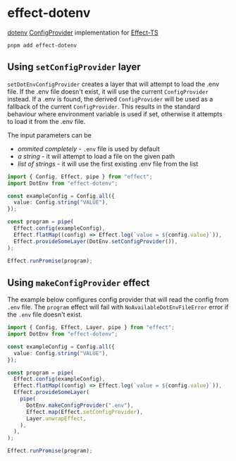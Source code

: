 # effect-dotenv

[dotenv](https://github.com/motdotla/dotenv) [ConfigProvider](https://effect-ts.github.io/io/modules/ConfigProvider.ts.html) implementation for [Effect-TS](https://github.com/Effect-TS)

```
pnpm add effect-dotenv
```

## Using `setConfigProvider` layer

`setDotEnvConfigProvider` creates a layer that will attempt to load
the .env file. If the .env file doesn't exist, it will use the current
`ConfigProvider` instead. If a .env is found, the derived `ConfigProvider`
will be used as a fallback of the current `ConfigProvider`. This results
in the standard behaviour where environment variable is used if set,
otherwise it attempts to load it from the .env file.

The input parameters can be

- _ommited completely_ - `.env` file is used by default
- _a string_ - it will attempt to load a file on the given path
- _list of strings_ - it will use the first existing .env file from the list

```ts
import { Config, Effect, pipe } from "effect";
import DotEnv from "effect-dotenv";

const exampleConfig = Config.all({
  value: Config.string("VALUE"),
});

const program = pipe(
  Effect.config(exampleConfig),
  Effect.flatMap((config) => Effect.log(`value = ${config.value}`)),
  Effect.provideSomeLayer(DotEnv.setConfigProvider()),
);

Effect.runPromise(program);
```

## Using `makeConfigProvider` effect

The example below configures config provider that will read the config
from `.env` file. The `program` effect will fail with `NoAvailableDotEnvFileError`
error if the `.env` file doesn't exist.

```ts
import { Config, Effect, Layer, pipe } from "effect";
import DotEnv from "effect-dotenv";

const exampleConfig = Config.all({
  value: Config.string("VALUE"),
});

const program = pipe(
  Effect.config(exampleConfig),
  Effect.flatMap((config) => Effect.log(`value = ${config.value}`)),
  Effect.provideSomeLayer(
    pipe(
      DotEnv.makeConfigProvider(".env"),
      Effect.map(Effect.setConfigProvider),
      Layer.unwrapEffect,
    ),
  ),
);

Effect.runPromise(program);
```
